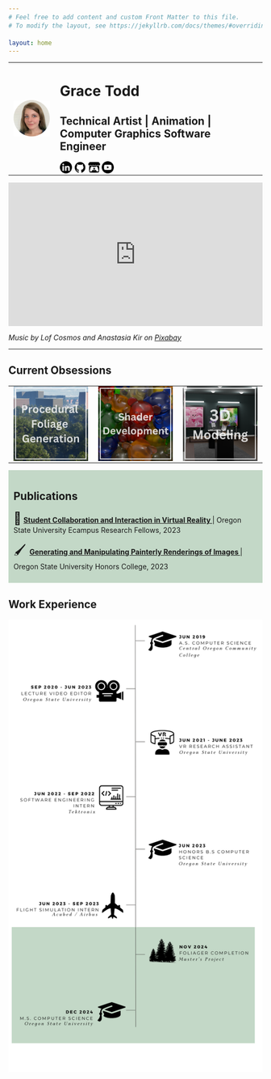```yaml
---
# Feel free to add content and custom Front Matter to this file.
# To modify the layout, see https://jekyllrb.com/docs/themes/#overriding-theme-defaults

layout: home
---
```


<!-- Profile -->
<table style="border-collapse: collapse; border: none;">
  <tr style="border: none;">
    <td style="border: none; padding: 0 10px;">
      <img src="/images/new_profile.png" width=150px alt="Grace Todd">
    </td>
    <td style="border: none; padding: 0 10px;">
      <h1> Grace Todd </h1>
      <h2> Technical Artist |  Animation | Computer Graphics Software Engineer </h2>
      <a href="https://www.linkedin.com/in/grace-miriam-todd/"><img src='/images/icons/linkedin.svg' width=24px alt="LinkedIn"></a>
      <a href="https://github.com/toddgr"><img src='/images/icons/github.png' width=24px alt="GitHub"></a>
      <a href="https://igraceykay.itch.io/"><img src='/images/icons/itch.png' width=24px alt="itch.io"></a>
      <a href="https://www.youtube.com/channel/UClBUZ8AVW85HHcnr4olDssQ"><img src='/images/icons/youtube.png' width=24px alt="YouTube"></a>
    </td>
  </tr>
</table>

<!-- Demo Reel -->
<div style="position: relative; padding-bottom: 56.25%; height: 0; overflow: hidden; max-width: 100%; height: auto;">
  <iframe style="position: absolute; top: 0; left: 0; width: 100%; height: 100%;" src="https://www.youtube.com/embed/jTaPWsH2bd4?si=s_9fEsYVhaFy7HCM" title="YouTube video player" frameborder="0" allow="accelerometer; autoplay; clipboard-write; encrypted-media; gyroscope; picture-in-picture; web-share" referrerpolicy="strict-origin-when-cross-origin" allowfullscreen></iframe>
</div>

_Music by Lof Cosmos and Anastasia Kir on [Pixabay](https://pixabay.com/)_

---

## Current Obsessions

<table style="border-collapse: collapse; border: none;">
  <tr style="border: none;">
    <td style="border: none; padding: 0 10px;">
      <a href="/projects/" style="text-decoration: none; color: inherit;">
      <img src="/images/Current_Obsessions/PCG.png" alt="Procedural Foliage Generation">
      </a>
    </td>
    <td style="border: none; padding: 0 10px;">
      <a href="/3d-stuff/" style="text-decoration: none; color: inherit;">
      <img src="/images/Current_Obsessions/Shaders.png" alt="Shader Development">
      </a>
    </td>
    <td style="border: none; padding: 0 10px;">
      <a href="/3d-stuff/" style="text-decoration: none; color: inherit;">
      <img src="/images/Current_Obsessions/3D_Modeling.png" alt="3D Modeling">
      </a>
    </td>
  </tr>
</table>

<div style="background-color: #c3d8c7; margin-bottom: 20px; padding: 10px;">
  <h2> Publications </h2>
  <p> <span style="font-size: 24px;">👾</span> <a href="https://ir.library.oregonstate.edu/concern/defaults/9593v359m"><b>Student Collaboration and Interaction in Virtual Reality </b></a> | Oregon State University Ecampus Research Fellows, 2023 </p>
  <p> <span style="font-size: 24px;"> 🖌️ </span> <a href="https://ir.library.oregonstate.edu/concern/honors_college_theses/bn999f86n?locale=en"><b>Generating and Manipulating Painterly Renderings of Images </b></a> | Oregon State University Honors College, 2023 </p>
</div>

## Work Experience

<img src="/images/Work_Experience.png" alt="Work experience">